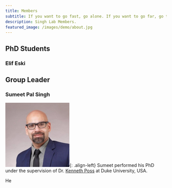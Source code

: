 ```yaml
---
title: Members
subtitle: If you want to go fast, go alone. If you want to go far, go together.
description: Singh Lab Members.
featured_image: /images/demo/about.jpg
---
```



## PhD Students

### Elif Eski

## Group Leader

### Sumeet Pal Singh 
![Sumeet](/images/members/sumeet.jpeg "Group Leader"){: .align-left}
Sumeet performed his PhD under the supervision of Dr. [Kenneth Poss](https://sites.duke.edu/posslab/) at Duke University, USA. 

He 
